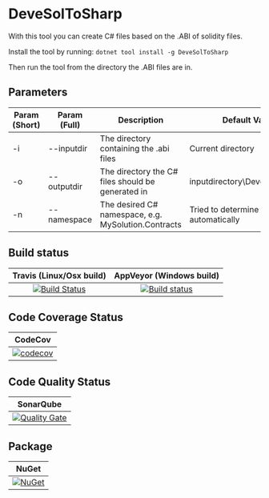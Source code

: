 # DeveSolToSharp
With this tool you can create C# files based on the .ABI of solidity files.

Install the tool by running:
`dotnet tool install -g DeveSolToSharp`

Then run the tool from the directory the .ABI files are in.

## Parameters

| Param (Short) | Param (Full) | Description | Default Value | Required |
| -- | -- | -- | -- | -- |
| -i | --inputdir | The directory containing the .abi files | Current directory | False |
| -o | --outputdir | The directory the C# files should be generated in | inputdirectory\DeveSolToSharp | False |
| -n | --namespace | The desired C# namespace, e.g. MySolution.Contracts | Tried to determine this automatically | False |

## Build status

| Travis (Linux/Osx build) | AppVeyor (Windows build) |
|:------------------------:|:------------------------:|
| [![Build Status](https://travis-ci.org/devedse/DeveSolToSharp.svg?branch=master)](https://travis-ci.org/devedse/DeveSolToSharp) | [![Build status](https://ci.appveyor.com/api/projects/status/datwgk9gb4gmpodi?svg=true)](https://ci.appveyor.com/project/devedse/DeveSolToSharp) |

## Code Coverage Status

| CodeCov |
|:-------:|
| [![codecov](https://codecov.io/gh/devedse/DeveSolToSharp/branch/master/graph/badge.svg)](https://codecov.io/gh/devedse/DeveSolToSharp) |

## Code Quality Status

| SonarQube |
|:---------:|
| [![Quality Gate](https://sonarcloud.io/api/project_badges/measure?project=DeveSolToSharp&metric=alert_status)](https://sonarcloud.io/dashboard?id=DeveSolToSharp) |

## Package

| NuGet |
|:-----:|
| [![NuGet](https://img.shields.io/nuget/v/DeveSolToSharp.svg)](https://www.nuget.org/packages/DeveSolToSharp/) |
